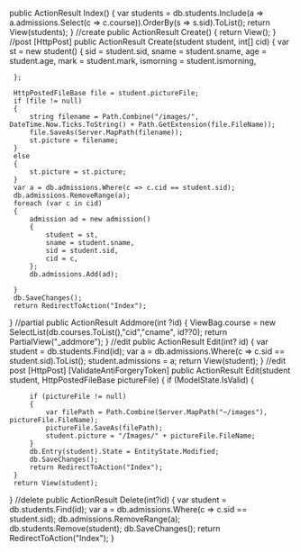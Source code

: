  public ActionResult Index()
 {
     var students = db.students.Include(a => a.admissions.Select(c => c.course)).OrderBy(s => s.sid).ToList();
     return View(students);
 }
 //create
 public ActionResult Create()
 {
     return View();
 }
 //post
 [HttpPost]
 public ActionResult Create(student student, int[] cid)
 {
     var st = new student()
     {
         sid = student.sid,
         sname = student.sname,
         age = student.age,
         mark = student.mark,
         ismorning = student.ismorning,

     };

     HttpPostedFileBase file = student.pictureFile;
     if (file != null)
     {
         string filename = Path.Combine("/images/", DateTime.Now.Ticks.ToString() + Path.GetExtension(file.FileName));
         file.SaveAs(Server.MapPath(filename));
         st.picture = filename;
     }
     else
     {
         st.picture = st.picture;
     }
     var a = db.admissions.Where(c => c.cid == student.sid);
     db.admissions.RemoveRange(a);
     foreach (var c in cid)
     {
         admission ad = new admission()
         {
             student = st,
             sname = student.sname,
             sid = student.sid,
             cid = c,
         };
         db.admissions.Add(ad);

     }
     db.SaveChanges();
     return RedirectToAction("Index");
 }
 //partial
 public ActionResult Addmore(int ?id)
 {
     ViewBag.course = new SelectList(db.courses.ToList(),"cid","cname", id??0);
  return  PartialView("_addmore");
 }
 //edit
 public ActionResult Edit(int? id)
 {
     var student = db.students.Find(id);
     var a = db.admissions.Where(c => c.sid == student.sid).ToList();
     student.admissions = a;
     return View(student);
 }
 //edit post
 [HttpPost]
 [ValidateAntiForgeryToken]
 public ActionResult Edit(student student, HttpPostedFileBase pictureFile)
 {
     if (ModelState.IsValid)
     {

         if (pictureFile != null)
         {
             var filePath = Path.Combine(Server.MapPath("~/images"), pictureFile.FileName);
             pictureFile.SaveAs(filePath);
             student.picture = "/Images/" + pictureFile.FileName;
         }
         db.Entry(student).State = EntityState.Modified;
         db.SaveChanges();
         return RedirectToAction("Index");
     }
     return View(student);
 }
 //delete
 public ActionResult Delete(int?id)
 {
     var student = db.students.Find(id);
     var a = db.admissions.Where(c => c.sid == student.sid);
     db.admissions.RemoveRange(a);
     db.students.Remove(student);
     db.SaveChanges();
     return RedirectToAction("Index");
 }
